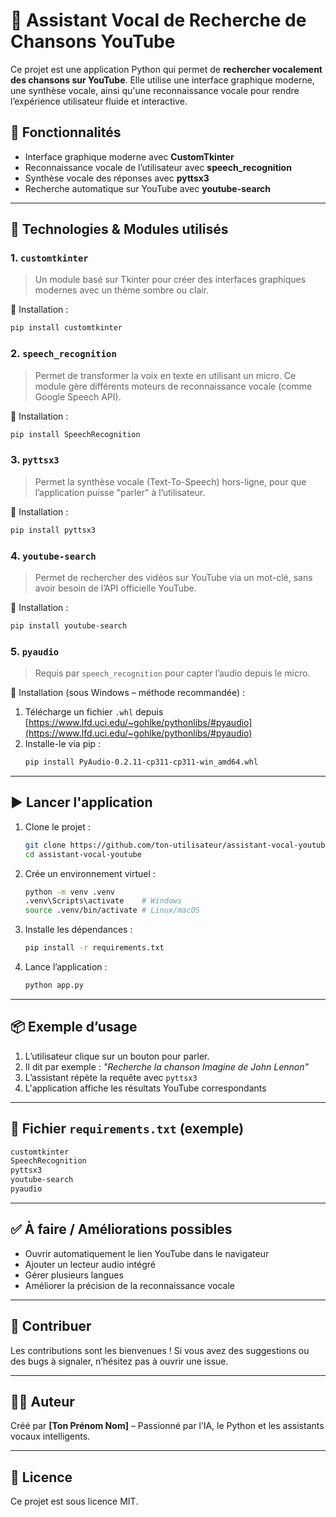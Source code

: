 # 🎤 Assistant Vocal de Recherche de Chansons YouTube

Ce projet est une application Python qui permet de **rechercher vocalement des chansons sur YouTube**. Elle utilise une interface graphique moderne, une synthèse vocale, ainsi qu'une reconnaissance vocale pour rendre l’expérience utilisateur fluide et interactive.

## 🚀 Fonctionnalités

- Interface graphique moderne avec **CustomTkinter**
- Reconnaissance vocale de l’utilisateur avec **speech_recognition**
- Synthèse vocale des réponses avec **pyttsx3**
- Recherche automatique sur YouTube avec **youtube-search**

---

## 🧰 Technologies & Modules utilisés

### 1. `customtkinter`
> Un module basé sur Tkinter pour créer des interfaces graphiques modernes avec un thème sombre ou clair.

🔧 Installation :
```bash
pip install customtkinter
```

### 2. `speech_recognition`
> Permet de transformer la voix en texte en utilisant un micro. Ce module gère différents moteurs de reconnaissance vocale (comme Google Speech API).

🔧 Installation :
```bash
pip install SpeechRecognition
```

### 3. `pyttsx3`
> Permet la synthèse vocale (Text-To-Speech) hors-ligne, pour que l’application puisse "parler" à l’utilisateur.

🔧 Installation :
```bash
pip install pyttsx3
```

### 4. `youtube-search`
> Permet de rechercher des vidéos sur YouTube via un mot-clé, sans avoir besoin de l’API officielle YouTube.

🔧 Installation :
```bash
pip install youtube-search
```

### 5. `pyaudio`
> Requis par `speech_recognition` pour capter l’audio depuis le micro.

🔧 Installation (sous Windows – méthode recommandée) :
1. Télécharge un fichier `.whl` depuis [https://www.lfd.uci.edu/~gohlke/pythonlibs/#pyaudio](https://www.lfd.uci.edu/~gohlke/pythonlibs/#pyaudio)
2. Installe-le via pip :
   ```bash
   pip install PyAudio‑0.2.11‑cp311‑cp311‑win_amd64.whl
   ```

---

## ▶️ Lancer l'application

1. Clone le projet :
   ```bash
   git clone https://github.com/ton-utilisateur/assistant-vocal-youtube.git
   cd assistant-vocal-youtube
   ```

2. Crée un environnement virtuel :
   ```bash
   python -m venv .venv
   .venv\Scripts\activate    # Windows
   source .venv/bin/activate # Linux/macOS
   ```

3. Installe les dépendances :
   ```bash
   pip install -r requirements.txt
   ```

4. Lance l’application :
   ```bash
   python app.py
   ```

---

## 📦 Exemple d’usage

1. L’utilisateur clique sur un bouton pour parler.
2. Il dit par exemple : _"Recherche la chanson Imagine de John Lennon"_
3. L’assistant répète la requête avec `pyttsx3`
4. L'application affiche les résultats YouTube correspondants

---

## 📄 Fichier `requirements.txt` (exemple)

```txt
customtkinter
SpeechRecognition
pyttsx3
youtube-search
pyaudio
```

---

## ✅ À faire / Améliorations possibles

- Ouvrir automatiquement le lien YouTube dans le navigateur
- Ajouter un lecteur audio intégré
- Gérer plusieurs langues
- Améliorer la précision de la reconnaissance vocale

---

## 🤝 Contribuer

Les contributions sont les bienvenues ! Si vous avez des suggestions ou des bugs à signaler, n’hésitez pas à ouvrir une issue.

---

## 🧑‍💻 Auteur

Créé par **[Ton Prénom Nom]** – Passionné par l’IA, le Python et les assistants vocaux intelligents.

---

## 📜 Licence

Ce projet est sous licence MIT.
